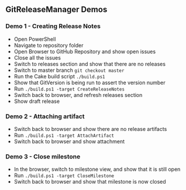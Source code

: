 ## GitReleaseManager Demos

### Demo 1 - Creating Release Notes

* Open PowerShell
* Navigate to repository folder
* Open Browser to GitHub Repository and show open issues
* Close all the issues
* Switch to releases section and show that there are no releases
* Switch to master branch `git checkout master`
* Run the Cake build script `./build.ps1`
* Show that GitVersion is being run to assert the version number
* Run `./build.ps1 -target CreateReleaseNotes`
* Switch back to browser, and refresh releases section
* Show draft release

### Demo 2 - Attaching artifact

* Switch back to browser and show there are no release artifacts
* Run `./build.ps1 -target AttachArtifact`
* Switch back to browser and show attachment


### Demo 3 - Close milestone

* In the browser, switch to milestone view, and show that it is still open
* Run `./build.ps1 -target CloseMilestone`
* Switch back to browser and show that milestone is now closed